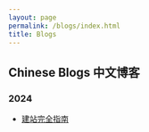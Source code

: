 ```yaml
---
layout: page
permalink: /blogs/index.html
title: Blogs
---
```


## Chinese Blogs 中文博客

### 2024

- [建站完全指南](./web)



